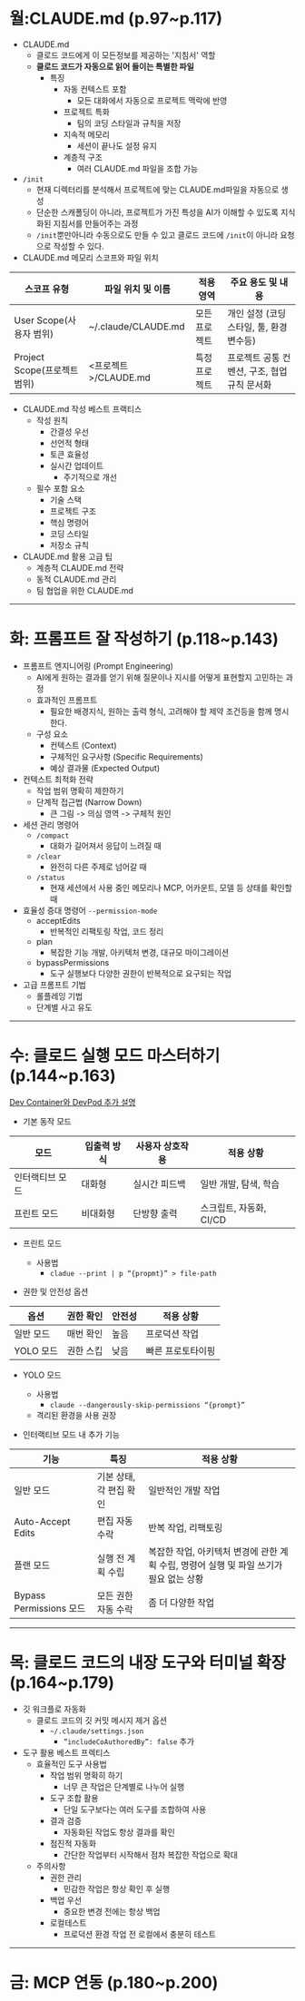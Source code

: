 # 월:CLAUDE.md (p.97~p.117)
- CLAUDE.md
	- 클로드 코드에게 이 모든정보를 제공하는 '지침서' 역할
	- **클로드 코드가 자동으로 읽어 들이는 특별한 파일**
		- 특징
			- 자동 컨텍스트 포함
				- 모든 대화에서 자동으로 프로젝트 맥락에 반영
			- 프로젝트 특화
				- 팀의 코딩 스타일과 규칙을 저장
			- 지속적 메모리
				- 세션이 끝나도 설정 유지
			- 계층적 구조
				- 여러 CLAUDE.md 파일을 조합 가능
- `/init`
	- 현재 디렉터리를 분석해서 프로젝트에 맞는 CLAUDE.md파일을 자동으로 생성
	- 단순한 스캐폴딩이 아니라, 프로젝트가 가진 특성을 AI가 이해할 수 있도록 지식화된 지침서를 만들어주는 과정
	- `/init`뿐만아니라 수동으로도 만들 수 있고 클로드 코드에 `/init`이 아니라 요청으로 작성할 수 있다.
- CLAUDE.md 메모리 스코프와 파일 위치

| 스코프 유형                 | 파일 위치 및 이름          | 적용 영역   | 주요 용도 및 내용                 |
| ---------------------- | ------------------- | ------- | -------------------------- |
| User Scope(사용자 범위)     | ~/.claude/CLAUDE.md | 모든 프로젝트 | 개인 설정 (코딩 스타일, 툴, 환경 변수등)  |
| Project Scope(프로젝트 범위) | <프로젝트>/CLAUDE.md    | 특정 프로젝트 | 프로젝트 공통 컨벤션, 구조, 협업 규칙 문서화 |
- CLAUDE.md 작성 베스트 프랙티스
	- 작성 원칙
		- 간결성 우선
		- 선언적 형태
		- 토큰 효율성
		- 실시간 업데이트
			- 주기적으로 개선
	- 필수 포함 요소
		- 기술 스택
		- 프로젝트 구조
		- 핵심 명령어
		- 코딩 스타일
		- 저장소 규칙
- CLAUDE.md 활용 고급 팁
	- 계층적 CLAUDE.md 전략
	- 동적 CLAUDE.md 관리
	- 팀 협업을 위한 CLAUDE.md

---
# 화: 프롬프트 잘 작성하기 (p.118~p.143)
- 프롬프트 엔지니어링 (Prompt Engineering)
	- AI에게 원하는 결과를 얻기 위해 질문이나 지시를 어떻게 표현할지 고민하는 과정
	- 효과적인 프롬프트
		- 필요한 배경지식, 원하는 출력 형식, 고려해야 할 제약 조건등을 함께 명시한다.
	- 구성 요소
		- 컨텍스트 (Context)
		- 구체적인 요구사항 (Specific Requirements)
		- 예상 결과물 (Expected Output)
- 컨텍스트 최적화 전략
	- 작업 범위 명확히 제한하기
	- 단계적 접근법 (Narrow Down)
		- 큰 그림 -> 의심 영역 -> 구체적 원인
- 세션 관리 명령어
	- `/compact`
		- 대화가 길어져서 응답이 느려질 때
	- `/clear`
		- 완전히 다른 주제로 넘어갈 때
	- `/status`
		- 현재 세션에서 사용 중인 메모리나 MCP, 어카운트, 모델 등 상태를 확인할 때
- 효율성 증대 명령어 `--permission-mode`
	- acceptEdits
		- 반복적인 리팩토링 작업, 코드 정리
	- plan
		- 복잡한 기능 개발, 아키텍처 변경, 대규모 마이그레이션
	- bypassPermissions
		- 도구 실행보다 다양한 권한이 반복적으로 요구되는 작업
- 고급 프롬프트 기법
	- 롤플레잉 기법
	- 단계별 사고 유도
---
# 수: 클로드 실행 모드 마스터하기 (p.144~p.163)

[Dev Container와 DevPod 추가 설명](https://github.com/sysnet4admin/_Book_Claude-Code/blob/main/week2/Wed/%5B%ED%81%B4%EB%A1%9C%EB%93%9C_%EC%BD%94%EB%93%9C%5D_p151_%EA%B0%9C%EB%B0%9C%EC%9E%90%EB%A5%BC_%EC%9C%84%ED%95%9C_Dev_Container%EC%99%80_DevPod.pdf)

- 기본 동작 모드

| 모드       | 입출력 방식 | 사용자 상호작용 | 적용 상황            |
| -------- | ------ | -------- | ---------------- |
| 인터랙티브 모드 | 대화형    | 실시간 피드백  | 일반 개발, 탐색, 학습    |
| 프린트 모드   | 비대화형   | 단방향 출력   | 스크립트, 자동화, CI/CD |
- 프린트 모드
	- 사용법
		- `cladue --print | p “{propmt}” > file-path`

- 권한 및 안전성 옵션

| 옵션      | 권한 확인 | 안전성 | 적용 상황     |
| ------- | ----- | --- | --------- |
| 일반 모드   | 매번 확인 | 높음  | 프로덕션 작업   |
| YOLO 모드 | 권한 스킵 | 낮음  | 빠른 프로토타이핑 |
- YOLO 모드
	- 사용법
		- `claude --dangerously-skip-permissions “{prompt}”`
	- 격리된 환경을 사용 권장

- 인터랙티브 모드 내 추가 기능

| 기능                    | 특징             | 적용 상황                                               |
| --------------------- | -------------- | --------------------------------------------------- |
| 일반 모드                 | 기본 상태, 각 편집 확인 | 일반적인 개발 작업                                          |
| Auto-Accept Edits     | 편집 자동 수락       | 반복 작업, 리팩토링                                         |
| 플랜 모드                 | 실행 전 계획 수립     | 복잡한 작업, 아키텍처 변경에 관한 계획 수립, 명령어 실행 및 파일 쓰기가 필요 없는 상황 |
| Bypass Permissions 모드 | 모든 권한 자동 수락    | 좀 더 다양한 작업                                          |

---
# 목: 클로드 코드의 내장 도구와 터미널 확장 (p.164~p.179)
- 깃 워크플로 자동화
	- 클로드 코드의 깃 커밋 메시지 제거 옵션
		- `~/.claude/settings.json`
			- `”includeCoAuthoredBy”: false` 추가
- 도구 활용 베스트 프렉티스
	- 효율적인 도구 사용법
		- 작업 범위 명확히 하기
			- 너무 큰 작업은 단계별로 나누어 실행
		- 도구 조합 활용
			- 단일 도구보다는 여러 도구를 조합하여 사용
		- 결과 검증
			- 자동화된 작업도 항상 결과를 확인
		- 점진적 자동화
			- 간단한 작업부터 시작해서 점차 복잡한 작업으로 확대
	- 주의사항
		- 권한 관리
			- 민감한 작업은 항상 확인 후 실행
		- 백업 우선
			- 중요한 변경 전에는 항상 백업
		- 로컬테스트
			- 프로덕션 환경 작업 전 로컬에서 충분히 테스트
---
# 금: MCP 연동 (p.180~p.200)
